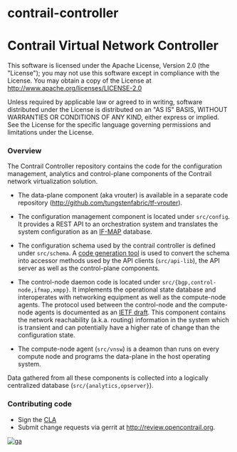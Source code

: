 contrail-controller
===================
# Contrail Virtual Network Controller

This software is licensed under the Apache License, Version 2.0 (the "License");
you may not use this software except in compliance with the License.
You may obtain a copy of the License at http://www.apache.org/licenses/LICENSE-2.0

Unless required by applicable law or agreed to in writing, software
distributed under the License is distributed on an "AS IS" BASIS,
WITHOUT WARRANTIES OR CONDITIONS OF ANY KIND, either express or implied.
See the License for the specific language governing permissions and
limitations under the License.

### Overview

The Contrail Controller repository contains the code for the configuration management, analytics and control-plane components of the Contrail network virtualization solution.

* The data-plane component (aka vrouter) is available in a separate code repository (http://github.com/tungstenfabric/tf-vrouter).

* The configuration management component is located under `src/config`. It provides a REST API to an orchestration system and translates the system configuration as an [IF-MAP](http://www.trustedcomputinggroup.org/files/resource_files/2888CAD9-1A4B-B294-D0ED95712B121FEF/TNC_IFMAP_v2_1r15.pdf) database.
 
* The configuration schema used by the contrail controller is defined under `src/schema`. A [code generation tool](http://github.com/Juniper/contrail-generateds) is used to convert the schema into accessor methods used by the API clients (`src/api-lib`), the API server as well as the control-plane components.

* The control-node daemon code is located under `src/{bgp,control-node,ifmap,xmpp}`. It implements the operational state database and interoperates with networking equipment as well as the compute-node agents. The protocol used between the control-node and the compute-node agents is documented as an [IETF draft](http://tools.ietf.org/html/draft-ietf-l3vpn-end-system-01). This component contains the network reachability (a.k.a. routing) information in the system which is transient and can potentially have a higher rate of change than the configuration state.

* The compute-node agent (`src/vnsw`) is a deamon than runs on every
  compute node and programs the data-plane in the host operating system.

Data gathered from all these components is collected into a logically centralized database (`src/{analytics,opserver}`).

### Contributing code
* Sign the [CLA](https://na2.docusign.net/Member/PowerFormSigning.aspx?PowerFormId=cf81ffe2-5694-4ad8-9d92-334fc57a8a7c)
* Submit change requests via gerrit at http://review.opencontrail.org.

[![ga](https://www.google-analytics.com/__utm.gif?utmac=UA-44166833-1&utmp=contrail-controller%2FREADME.md&utmdt=README.md)](https://www.google-analytics.com)
